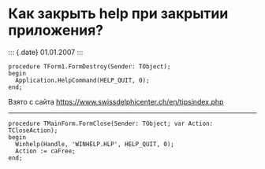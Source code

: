 Как закрыть help при закрытии приложения?
=========================================

::: {.date}
01.01.2007
:::

    procedure TForm1.FormDestroy(Sender: TObject); 
    begin 
      Application.HelpCommand(HELP_QUIT, 0); 
    end; 

Взято с сайта <https://www.swissdelphicenter.ch/en/tipsindex.php>

------------------------------------------------------------------------

    procedure TMainForm.FormClose(Sender: TObject; var Action: TCloseAction);
    begin
      Winhelp(Handle, 'WINHELP.HLP', HELP_QUIT, 0);
      Action := caFree;
    end;
